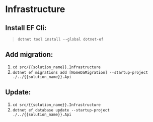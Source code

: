 
# Infrastructure

## Install EF Cli:
> ```dotnet tool install --global dotnet-ef```

## Add migration:
1. ```cd src/{{solution_name}}.Infrastructure```
2. ```dotnet ef migrations add [NomeDaMigration] --startup-project ./../{{solution_name}}.Api```

## Update:
1. ```cd src/{{solution_name}}.Infrastructure```
2. ```dotnet ef database update --startup-project ./../{{solution_name}}.Api```